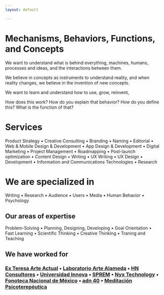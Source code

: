 ```yaml
---
layout: default

---
```

# Mechanisms, Behaviors, Functions, and Concepts

We want to understand what is behind everything, machines, humans, processes and ideas, and the interactions between them.

We believe in concepts as instruments to understand reality, and when reality changes, we believe in the invention of new concepts.

We want to learn and understand how to use, grow, reinvent,

How does this work? How do you explain that behavior? How do you define this? What is the function of that?

# Services

Product Strategy • Creative Consulting • Branding • Naming • Editorial • Web & Mobile Design & Development •  App Design & Development • Digital Marketing • Project Management • Roadmapping • Post-launch optimization • Content Design • Writing • UX  Writing • UX Design • Development • Information and Communications Technologies • Research

# We are specialized in

Writing • Research • Audience • Users • Media • Human Behavior • Psychology

## Our areas of expertise

Problem-Solving • Planning, Designing, Developing • Goal Orientation • Fast Learning • Scientific Thinking • Creative Thinking • Traning and Teaching

## We have worked for

### [Ex Teresa Arte Actual](http://www.exteresa.bellasartes.gob.mx/)  • [Laboratorio Arte Alameda](http://www.artealameda.bellasartes.gob.mx/) • [HN Consultores](https://hnconsultores.com) • [Universidad Innova](https://innova.edu.mx) • [SPREM](http://www.spr.gob.mx/) • [Nyx Technology](http://www.nyxtechnology.com/) • [Fonoteca Nacional de México](https://www.google.com/url?sa=t&rct=j&q=&esrc=s&source=web&cd=&cad=rja&uact=8&ved=2ahUKEwiR-Me-iYDrAhVoAZ0JHYLjB5wQFjAAegQIARAD&url=https%3A%2F%2Fwww.fonotecanacional.gob.mx) • [adn 40](https://www.adn40.mx/) • [Meditación Psicoterepéutica](https://meditacionpsicoterapeutica.com)